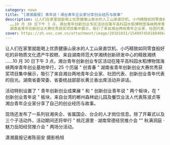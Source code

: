 ```yaml
---
category: news
title: "[潇湘晨报] 青年说！湘台青年企业家分享创业经历与故事"
description: 让人们在家里就能喝上优质健康山泉水的人工山泉直饮机、小巧精致如同零食般好吃的非物质文化遗产牛胶糕、来自湖南师范大学湘绣创新研发中心的精致湘绣
  ……10 月 30 日下午 3 点，湘台青年创新创业专区活动在隆平高科园水稻博物馆海峡两岸青年创业基地举行，25 个历届 " 创青春 "
  湖南省青年创新创业大赛优秀获奖项目集中展示，吸引了来自湘台两地青年企业家、社团代表、创新创业青年代表的目光。湖南省委常委、省委统战部部长黄兰香出席活动并讲话。
cover: https://zh.voc.com.cn/attachment/image/20181031/1540974501884064.jpg
---
```

让人们在家里就能喝上优质健康山泉水的人工山泉直饮机、小巧精致如同零食般好吃的非物质文化遗产牛胶糕、来自湖南师范大学湘绣创新研发中心的精致湘绣 ……10 月 30 日下午 3 点，湘台青年创新创业专区活动在隆平高科园水稻博物馆海峡两岸青年创业基地举行，25 个历届 " 创青春 " 湖南省青年创新创业大赛优秀获奖项目集中展示，吸引了来自湘台两地青年企业家、社团代表、创新创业青年代表的目光。湖南省委常委、省委统战部部长黄兰香出席活动并讲话。

活动特别设置了 " 青年创新创业成果展 " 和 " 创新创业青年说 " 两个板块，在 " 创新创业青年说 " 板块，来自台湾的郴州森林幼儿园及餐饮业法人代表陈淑贞等湘台青年企业家分享了自己的创业经历与故事。

现场还发布了一系列驻湘央企、省属国企、台企的人才岗位信息。除了开幕式以及三个子活动外，活动期间还将举行 " 桃花源里 · 湖南常德经贸推介会 "" 秋满洞庭 · 魅力岳阳经贸推介会 " 两场分活动。

潇湘晨报记者陈丽安 摄影杨旭